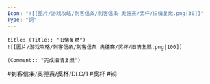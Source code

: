 ```yaml
---
Icon: "![[图片/游戏攻略/刺客信条/刺客信条 奥德赛/奖杯/旧情复燃.png|30]]"
Type: "铜"
---
```

```ad-common-bronze-trophy
title: (Title:: "旧情复燃")
![[图片/游戏攻略/刺客信条/刺客信条 奥德赛/奖杯/旧情复燃.png|100]]

(Comment:: "完成旧情复燃")
```

#刺客信条/奥德赛/奖杯/DLC/1 #奖杯 #铜
